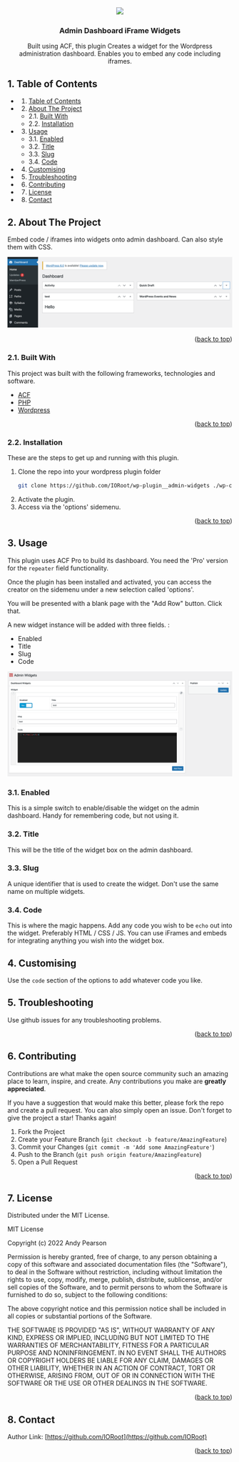 

<div id="top"></div>

<div align="center">


<img src="https://svg-rewriter.sachinraja.workers.dev/?url=https%3A%2F%2Fcdn.jsdelivr.net%2Fnpm%2F%40mdi%2Fsvg%406.7.96%2Fsvg%2Fwidgets-outline.svg&fill=%23075985&width=200px&height=200px" style="width:200px;"/>

<h3 align="center">Admin Dashboard iFrame Widgets</h3>

<p align="center">
    Built using ACF, this plugin Creates a widget for the Wordpress administration dashboard. Enables you to embed any code including iframes.
</p>    
</div>

##  1. <a name='TableofContents'></a>Table of Contents

* 1. [Table of Contents](#TableofContents)
* 2. [About The Project](#AboutTheProject)
	* 2.1. [Built With](#BuiltWith)
	* 2.2. [Installation](#Installation)
* 3. [Usage](#Usage)
	* 3.1. [Enabled](#Enabled)
	* 3.2. [Title](#Title)
	* 3.3. [Slug](#Slug)
	* 3.4. [Code](#Code)
* 4. [Customising](#Customising)
* 5. [Troubleshooting](#Troubleshooting)
* 6. [Contributing](#Contributing)
* 7. [License](#License)
* 8. [Contact](#Contact)


##  2. <a name='AboutTheProject'></a>About The Project

Embed code / iframes into widgets onto admin dashboard. Can also style them with CSS.

![Screenshot](https://github.com/IORoot/wp-plugin__admin-widgets/blob/master/files/dashboard.png?raw=true)

<p align="right">(<a href="#top">back to top</a>)</p>



###  2.1. <a name='BuiltWith'></a>Built With

This project was built with the following frameworks, technologies and software.

* [ACF](https://advancedcustomfields.com/)
* [PHP](https://php.net/)
* [Wordpress](https://wordpress.org/)

<p align="right">(<a href="#top">back to top</a>)</p>



###  2.2. <a name='Installation'></a>Installation

These are the steps to get up and running with this plugin.

1. Clone the repo into your wordpress plugin folder
    ```sh
    git clone https://github.com/IORoot/wp-plugin__admin-widgets ./wp-content/plugins/admin-widgets
    ```
1. Activate the plugin.
1. Access via the 'options' sidemenu.


<p align="right">(<a href="#top">back to top</a>)</p>



##  3. <a name='Usage'></a>Usage

This plugin uses ACF Pro to build its dashboard. You need the 'Pro' version for the `repeater` field functionality. 

Once the plugin has been installed and activated, you can access the creator on the sidemenu under a new selection called 'options'.

You will be presented with a blank page with the "Add Row" button. Click that.

A new widget instance will be added with three fields. :
- Enabled
- Title
- Slug 
- Code 

![dashboard](https://github.com/IORoot/wp-plugin__admin-widgets/blob/master/files/admin_widgets.png?raw=true)

###  3.1. <a name='Enabled'></a>Enabled

This is a simple switch to enable/disable the widget on the admin dashboard. Handy for remembering code, but not using it.

###  3.2. <a name='Title'></a>Title

This will be the title of the widget box on the admin dashboard.

###  3.3. <a name='Slug'></a>Slug

A unique identifier that is used to create the widget. Don't use the same name on multiple widgets.

###  3.4. <a name='Code'></a>Code

This is where the magic happens. Add any code you wish to be `echo` out into the widget. Preferably HTML / CSS / JS. 
You can use iFrames and embeds for integrating anything you wish into the widget box.


##  4. <a name='Customising'></a>Customising

Use the `code` section of the options to add whatever code you like.

##  5. <a name='Troubleshooting'></a>Troubleshooting

Use github issues for any troubleshooting problems.

<p align="right">(<a href="#top">back to top</a>)</p>


##  6. <a name='Contributing'></a>Contributing

Contributions are what make the open source community such an amazing place to learn, inspire, and create. Any contributions you make are **greatly appreciated**.

If you have a suggestion that would make this better, please fork the repo and create a pull request. You can also simply open an issue.
Don't forget to give the project a star! Thanks again!

1. Fork the Project
2. Create your Feature Branch (`git checkout -b feature/AmazingFeature`)
3. Commit your Changes (`git commit -m 'Add some AmazingFeature'`)
4. Push to the Branch (`git push origin feature/AmazingFeature`)
5. Open a Pull Request

<p align="right">(<a href="#top">back to top</a>)</p>



##  7. <a name='License'></a>License

Distributed under the MIT License.

MIT License

Copyright (c) 2022 Andy Pearson

Permission is hereby granted, free of charge, to any person obtaining a copy
of this software and associated documentation files (the "Software"), to deal
in the Software without restriction, including without limitation the rights
to use, copy, modify, merge, publish, distribute, sublicense, and/or sell
copies of the Software, and to permit persons to whom the Software is
furnished to do so, subject to the following conditions:

The above copyright notice and this permission notice shall be included in all
copies or substantial portions of the Software.

THE SOFTWARE IS PROVIDED "AS IS", WITHOUT WARRANTY OF ANY KIND, EXPRESS OR
IMPLIED, INCLUDING BUT NOT LIMITED TO THE WARRANTIES OF MERCHANTABILITY,
FITNESS FOR A PARTICULAR PURPOSE AND NONINFRINGEMENT. IN NO EVENT SHALL THE
AUTHORS OR COPYRIGHT HOLDERS BE LIABLE FOR ANY CLAIM, DAMAGES OR OTHER
LIABILITY, WHETHER IN AN ACTION OF CONTRACT, TORT OR OTHERWISE, ARISING FROM,
OUT OF OR IN CONNECTION WITH THE SOFTWARE OR THE USE OR OTHER DEALINGS IN THE
SOFTWARE.

<p align="right">(<a href="#top">back to top</a>)</p>



##  8. <a name='Contact'></a>Contact

Author Link: [https://github.com/IORoot](https://github.com/IORoot)

<p align="right">(<a href="#top">back to top</a>)</p>
